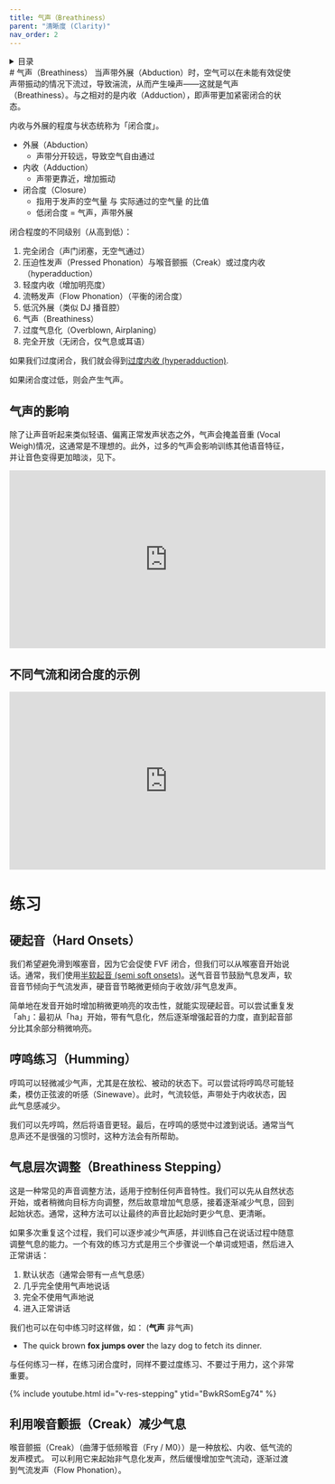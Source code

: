 ```yaml
---
title: 气声（Breathiness）
parent: "清晰度 (Clarity)"
nav_order: 2
---
```

<details closed markdown="block">
  <summary>
    目录
  </summary>
{: .text-delta }
1. TOC
{:toc}
</details>
# 气声（Breathiness）
当声带外展（Abduction）时，空气可以在未能有效促使声带振动的情况下流过，导致湍流，从而产生噪声——这就是气声（Breathiness）。与之相对的是内收（Adduction），即声带更加紧密闭合的状态。

内收与外展的程度与状态统称为「闭合度」。


- 外展（Abduction）
  - 声带分开较远，导致空气自由通过
- 内收（Adduction）
  - 声带更靠近，增加振动
- 闭合度（Closure）
  - 指用于发声的空气量 与 实际通过的空气量 的比值
  - 低闭合度 = 气声，声带外展

闭合程度的不同级别（从高到低）：
1. 完全闭合（声门闭塞，无空气通过）
2. 压迫性发声（Pressed Phonation）与喉音颤振（Creak）或过度内收（hyperadduction）
3. 轻度内收（增加明亮度）
4. 流畅发声（Flow Phonation）（平衡的闭合度）
5. 低沉外展（类似 DJ 播音腔）
6. 气声（Breathiness）
7. 过度气息化（Overblown, Airplaning）
8. 完全开放（无闭合，仅气息或耳语）


如果我们过度闭合，我们就会得到[过度内收 (hyperadduction)](various/hyperadduction).

如果闭合度过低，则会产生气声。


## 气声的影响
除了让声音听起来类似轻语、偏离正常发声状态之外，气声会掩盖音重 (Vocal Weigh)情况，这通常是不理想的。此外，过多的气声会影响训练其他语音特征，并让音色变得更加暗淡，见下。
<p align="left">
  <iframe width="560" height="315" src="https://www.youtube.com/embed/NX0UarljehM" title="YouTube video player" frameborder="0" allow="accelerometer; autoplay; clipboard-write; encrypted-media; gyroscope; picture-in-picture" allowfullscreen></iframe>
</p>

## 不同气流和闭合度的示例
<p align="left">
  <iframe width="560" height="315" src="https://www.youtube.com/embed/m3tQt-yqYuw" title="YouTube video player" frameborder="0" allow="accelerometer; autoplay; clipboard-write; encrypted-media; gyroscope; picture-in-picture" allowfullscreen></iframe>
</p>

# 练习
## 硬起音（Hard Onsets）
我们希望避免滑到喉塞音，因为它会促使 FVF 闭合，但我们可以从喉塞音开始说话。通常，我们使用[半软起音 (semi soft onsets)](clarity/onsets)。送气音音节鼓励气息发声，软音音节倾向于气流发声，硬音音节略微更倾向于收敛/非气息发声。

简单地在发音开始时增加稍微更响亮的攻击性，就能实现硬起音。可以尝试重复发「ah」：最初从「ha」开始，带有气息化，然后逐渐增强起音的力度，直到起音部分比其余部分稍微响亮。

## 哼鸣练习（Humming）
哼鸣可以轻微减少气声，尤其是在放松、被动的状态下。可以尝试将哼鸣尽可能轻柔，模仿正弦波的听感（Sinewave）。此时，气流较低，声带处于内收状态，因此气息感减少。

我们可以先哼鸣，然后将语音更轻。最后，在哼鸣的感觉中过渡到说话。通常当气息声还不是很强的习惯时，这种方法会有所帮助。

## 气息层次调整（Breathiness Stepping）
这是一种常见的声音调整方法，适用于控制任何声音特性。我们可以先从自然状态开始，或者稍微向目标方向调整，然后故意增加气息感，接着逐渐减少气息，回到起始状态。通常，这种方法可以让最终的声音比起始时更少气息、更清晰。

如果多次重复这个过程，我们可以逐步减少气声感，并训练自己在说话过程中随意调整气息的能力。一个有效的练习方式是用三个步骤说一个单词或短语，然后进入正常讲话：
1. 默认状态（通常会带有一点气息感）
2. 几乎完全使用气声地说话
3. 完全不使用气声地说
4. 进入正常讲话

我们也可以在句中练习时这样做，如： (<b class="hlyellow">气声</b> 非气声)
- The quick brown <b class="hlyellow">fox jumps over</b> the lazy dog to fetch its dinner.

与任何练习一样，在练习闭合度时，同样不要过度练习、不要过于用力，这个非常重要。

{% include youtube.html id="v-res-stepping" ytid="BwkRSomEg74" %}

## 利用喉音颤振（Creak）减少气息
喉音颤振（Creak）（曲薄于低频喉音（Fry / M0））是一种放松、内收、低气流的发声模式。 可以利用它来起始非气息化发声，然后缓慢增加空气流动，逐渐过渡到气流发声（Flow Phonation）。








<!--  -->
